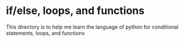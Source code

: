 # if/else, loops, and functions

This directory is to help me learn the language of python for conditional statements, loops, and functions